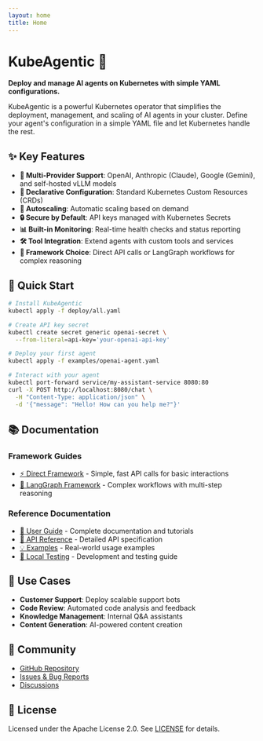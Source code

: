 ```yaml
---
layout: home
title: Home
---
```


# KubeAgentic 🤖

**Deploy and manage AI agents on Kubernetes with simple YAML configurations.**

KubeAgentic is a powerful Kubernetes operator that simplifies the deployment, management, and scaling of AI agents in your cluster. Define your agent's configuration in a simple YAML file and let Kubernetes handle the rest.

## ✨ Key Features

- **🤖 Multi-Provider Support**: OpenAI, Anthropic (Claude), Google (Gemini), and self-hosted vLLM models
- **📝 Declarative Configuration**: Standard Kubernetes Custom Resources (CRDs) 
- **🔄 Autoscaling**: Automatic scaling based on demand
- **🔒 Secure by Default**: API keys managed with Kubernetes Secrets
- **📊 Built-in Monitoring**: Real-time health checks and status reporting
- **🛠️ Tool Integration**: Extend agents with custom tools and services
- **🔗 Framework Choice**: Direct API calls or LangGraph workflows for complex reasoning

## 🚀 Quick Start

```bash
# Install KubeAgentic
kubectl apply -f deploy/all.yaml

# Create API key secret
kubectl create secret generic openai-secret \
  --from-literal=api-key='your-openai-api-key'

# Deploy your first agent
kubectl apply -f examples/openai-agent.yaml

# Interact with your agent
kubectl port-forward service/my-assistant-service 8080:80
curl -X POST http://localhost:8080/chat \
  -H "Content-Type: application/json" \
  -d '{"message": "Hello! How can you help me?"}'
```

## 📚 Documentation

### Framework Guides
- [⚡ Direct Framework](direct-framework) - Simple, fast API calls for basic interactions
- [🔗 LangGraph Framework](langgraph-framework) - Complex workflows with multi-step reasoning

### Reference Documentation
- [📖 User Guide](docs/) - Complete documentation and tutorials
- [🔧 API Reference](api-reference) - Detailed API specification
- [💡 Examples](examples) - Real-world usage examples
- [🧪 Local Testing](local-testing) - Development and testing guide

## 🎯 Use Cases

- **Customer Support**: Deploy scalable support bots
- **Code Review**: Automated code analysis and feedback
- **Knowledge Management**: Internal Q&A assistants
- **Content Generation**: AI-powered content creation

## 🤝 Community

- [GitHub Repository](https://github.com/sudeshmu/KubeAgentic)
- [Issues & Bug Reports](https://github.com/sudeshmu/KubeAgentic/issues)
- [Discussions](https://github.com/sudeshmu/KubeAgentic/discussions)

## 📄 License

Licensed under the Apache License 2.0. See [LICENSE](https://github.com/sudeshmu/KubeAgentic/blob/main/LICENSE) for details.